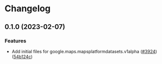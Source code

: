 # Changelog

## 0.1.0 (2023-02-07)


### Features

* Add initial files for google.maps.mapsplatformdatasets.v1alpha ([#3924](https://github.com/googleapis/google-cloud-node/issues/3924)) ([54b124c](https://github.com/googleapis/google-cloud-node/commit/54b124cde2b5ee3c624f8c74d76b4dfb0a1dbb86))
